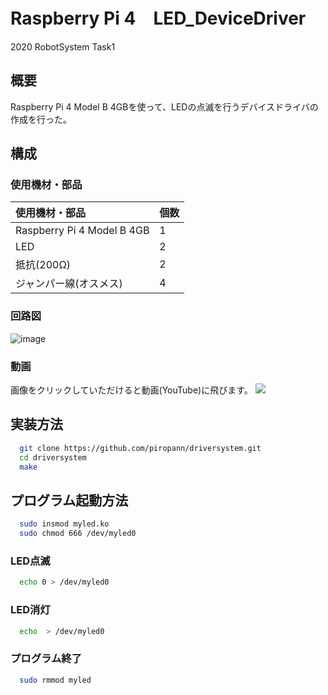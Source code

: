 # Raspberry Pi 4　LED_DeviceDriver
2020 RobotSystem Task1

## 概要
Raspberry Pi 4 Model B 4GBを使って、LEDの点滅を行うデバイスドライバの作成を行った。

## 構成

### 使用機材・部品

|使用機材・部品|個数|
|:---|:---|
|Raspberry Pi 4 Model B 4GB|1|
|LED|2|
|抵抗(200Ω)|2|
|ジャンパー線(オスメス)|4|

### 回路図
![image](https://user-images.githubusercontent.com/55969921/101446713-2039b680-3967-11eb-95f4-cbf24a51b713.png)

### 動画
画像をクリックしていただけると動画(YouTube)に飛びます。
[![](http://img.youtube.com/vi/CQbDgr0piRI/0.jpg)](http://www.youtube.com/watch?v=CQbDgr0piRI "")

## 実装方法

```bash
  git clone https://github.com/piropann/driversystem.git
  cd driversystem
  make
  ```
  
## プログラム起動方法

```bash
  sudo insmod myled.ko
  sudo chmod 666 /dev/myled0
  ```
  
### LED点滅
```bash
  echo 0 > /dev/myled0
  ```
  
### LED消灯
```bash
  echo  > /dev/myled0
  ```
  
### プログラム終了
```bash
  sudo rmmod myled
  ```
